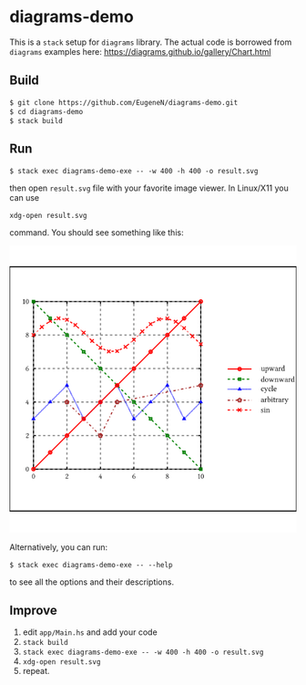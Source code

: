 # diagrams-demo

This is a `stack` setup for `diagrams` library. The actual code is borrowed from `diagrams` examples here: https://diagrams.github.io/gallery/Chart.html

## Build

```
$ git clone https://github.com/EugeneN/diagrams-demo.git
$ cd diagrams-demo
$ stack build
```

## Run

```
$ stack exec diagrams-demo-exe -- -w 400 -h 400 -o result.svg
```

then open `result.svg` file with your favorite image viewer. In Linux/X11 you can use 

```
xdg-open result.svg
``` 

command. You should see something like this:

![result.svg](result.svg "result.svg")


Alternatively, you can run:

```
$ stack exec diagrams-demo-exe -- --help
```

to see all the options and their descriptions.

## Improve

1. edit `app/Main.hs` and add your code
2. `stack build`
3. `stack exec diagrams-demo-exe -- -w 400 -h 400 -o result.svg` 
4. `xdg-open result.svg` 
5. repeat.
